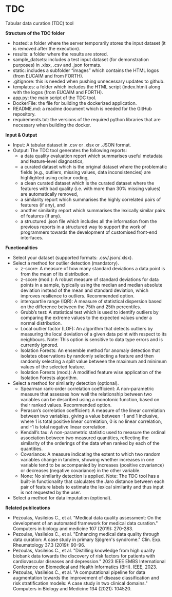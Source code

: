 # TDC
Tabular data curation (TDC) tool

**Structure of the TDC folder**
- hosted: a folder where the server temporarily stores the input dataset (it is removed after the execution).
- results: a folder where the results are stored.
- sample_datsets: includes a test input dataset (for demonstration purposes) in .xlsx, .csv and .json formats.
- static: includes a subfolder “images” which contains the HTML logos (from EUCAIM and from FORTH).
- .gitignore: this is needed when pushing unnecessary updates to github.
- templates: a folder which includes the HTML script (index.html) along with the logos (from EUCAIM and FORTH).
- app.py: the main script of the TDC tool.
- DockerFile: the file for building the dockerized application.
- README.md: a readme document which is needed for the GitHub repository.
- requirements.txt: the versions of the required python libraries that are necessary when building the docker.


**Input & Output**
- Input: A tabular dataset in .csv or .xlsx or .JSON format.
- Output: The TDC tool generates the following reports:
  - a data quality evaluation report which summarises useful metadata and feature-level diagnostics,
  - a curated dataset which is the original dataset where the problematic fields (e.g., outliers, missing values, data inconsistencies) are highlighted using colour coding,
  - a clean curated dataset which is the curated dataset where the features with bad quality (i.e. with more than 30% missing values) are automatically removed,
  - a similarity  report which summarises the highly correlated pairs of features (if any), and
  - another similarity report which summarises the lexically similar pairs of features (if any).
  - a structured .json file which includes all the information from the previous reports in a structured way to support the work of programmers towards the development of customised front-end interfaces.


**Functionalities**
- Select your dataset (supported formats: .csv/.json/.xlsx).
- Select a method for outlier detection (mandatory).
  - z-score: A measure of how many standard deviations a data point is from the mean of its distribution.
  - z-score (mod.): A robust measure of standard deviations for data points in a sample, typically using the median and median absolute deviation instead of the mean and standard deviation, which improves resilience to outliers. Recommended option.
  - interquartile range (IQR): A measure of statistical dispersion based on the difference between the 75th and 25th percentiles.
  - Grubb’s test: A statistical test which is used to identify outliers by comparing the extreme values to the expected values under a normal distribution.
  - Local outlier factor (LOF): An algorithm that detects outliers by measuring the local deviation of a given data point with respect to its neighbours. Note: This option is sensitive to data type errors and is currently ignored.
  - Isolation Forests: An ensemble method for anomaly detection that isolates observations by randomly selecting a feature and then randomly selecting a split value between the maximum and minimum values of the selected feature.
  - Isolation Forests (mod.): A modified feature wise application of the Isolation Forests algorithm.
- Select a method for similarity detection (optional).
  - Spearman rank-order correlation coefficient: A non-parametric measure that assesses how well the relationship between two variables can be described using a monotonic function, based on their ranked values. Recommended option.
  - Perason’s correlation coefficient: A measure of the linear correlation between two variables, giving a value between -1 and 1 inclusive, where 1 is total positive linear correlation, 0 is no linear correlation, and -1 is total negative linear correlation.
  - Kendall’s tau: A non-parametric statistic used to measure the ordinal association between two measured quantities, reflecting the similarity of the orderings of the data when ranked by each of the quantities.
  - Covariance: A measure indicating the extent to which two random variables change in tandem, showing whether increases in one variable tend to be accompanied by increases (positive covariance) or decreases (negative covariance) in the other variable.
  - None: No similarity detection is applied.
Note: The TDC tool has a built-in functionality that calculates the Jaro distance between each pair of feature labels to estimate the lexical similarity and thus input is not requested by the user.
- Select a method for data imputation (optional).


**Related publications**
- Pezoulas, Vasileios C., et al. "Medical data quality assessment: On the development of an automated framework for medical data curation." Computers in biology and medicine 107 (2019): 270-283.
- Pezoulas, Vasileios C., et al. "Enhancing medical data quality through data curation: A case study in primary Sjögren's syndrome." Clin. Exp. Rheumatology 37.3 (2019): 90-96. 
- Pezoulas, Vasileios C., et al. "Distilling knowledge from high quality biobank data towards the discovery of risk factors for patients with cardiovascular diseases and depression." 2023 IEEE EMBS International Conference on Biomedical and Health Informatics (BHI). IEEE, 2023. 
- Pezoulas, Vasileios C., et al. "A computational pipeline for data augmentation towards the improvement of disease classification and risk stratification models: A case study in two clinical domains." Computers in Biology and Medicine 134 (2021): 104520.
